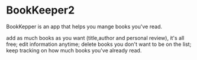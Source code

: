 # BookKeeper2
BookKepper is an app that helps you mange books you've read.

add as much books as you want (title,author and personal review), it's all free;
edit information anytime;
delete books you don't want to be on the list;
keep tracking on how much books you've already read.
